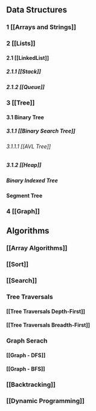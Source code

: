 ## Data Structures
### 1 [[Arrays and Strings]]
### 2 [[Lists]]
#### 2.1 [[LinkedList]]
##### 2.1.1 [[Stack]]
##### 2.1.2 [[Queue]]
### 3 [[Tree]]
#### 3.1 Binary Tree 
##### 3.1.1 [[Binary Search Tree]]
###### 3.1.1.1 [[AVL Tree]]

##### 3.1.2 [[Heap]]
##### Binary Indexed Tree
#### Segment Tree

### 4 [[Graph]]
## Algorithms
### [[Array Algorithms]]
### [[Sort]]
### [[Search]]

### Tree Traversals
#### [[Tree Traversals Depth-First]]
#### [[Tree Traversals Breadth-First]]
### Graph Serach 
#### [[Graph - DFS]]
#### [[Graph - BFS]]
### [[Backtracking]]
### [[Dynamic Programming]]


